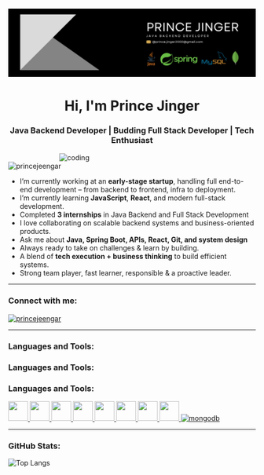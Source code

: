 ![banner](https://github.com/princejeengar/princejeengar/blob/main/github-banner.png)

<h1 align="center">Hi, I'm Prince Jinger</h1>
<h3 align="center">Java Backend Developer | Budding Full Stack Developer | Tech Enthusiast</h3>

<img align="right" alt="coding" width="400" src="https://user-images.githubusercontent.com/55389276/140866485-8fb1c876-9a8f-4d6a-98dc-08c4981eaf70.gif" />

<p align="left"> <img src="https://komarev.com/ghpvc/?username=princejeengar&label=Profile%20views&color=0e75b6&style=flat" alt="princejeengar" /> </p>

-  I’m currently working at an **early-stage startup**, handling full end-to-end development – from backend to frontend, infra to deployment.  
-  I’m currently learning **JavaScript**, **React**, and modern full-stack development.  
-  Completed **3 internships** in Java Backend and Full Stack Development  
-  I love collaborating on scalable backend systems and business-oriented products.  
-  Ask me about **Java, Spring Boot, APIs, React, Git, and system design**  
-  Always ready to take on challenges & learn by building.  
-  A blend of **tech execution + business thinking** to build efficient systems.  
-  Strong team player, fast learner, responsible & a proactive leader.  

---

###  Connect with me:
<p align="left">
  <a href="https://www.linkedin.com/in/princejeengar" target="blank">
    <img align="center" src="https://raw.githubusercontent.com/rahuldkjain/github-profile-readme-generator/master/src/images/icons/Social/linked-in-alt.svg" alt="princejeengar" height="30" width="40" />
  </a>
<!--   <a href="https://t.me/fobflex" target="blank">
    <img align="center" src="https://upload.wikimedia.org/wikipedia/commons/8/82/Telegram_logo.svg" alt="telegram" height="30" width="30" />
  </a>
  <a href="https://chat.whatsapp.com/BiXNURQL1b6J3tzgVYY0PO" target="blank">
    <img align="center" src="https://upload.wikimedia.org/wikipedia/commons/6/6b/WhatsApp.svg" alt="whatsapp" height="30" width="30" />
  </a>
  <a href="https://jobflex.in" target="blank">
    🌐 jobflex.in
  </a> -->
</p>

---

###  Languages and Tools:

###  Languages and Tools:

###  Languages and Tools:

<p align="left">
  <a href="https://www.java.com" target="_blank"> <img src="https://cdn.jsdelivr.net/gh/devicons/devicon/icons/java/java-original.svg" alt="" width="40" height="40"/> </a>
  <a href="https://spring.io" target="_blank"> <img src="https://www.vectorlogo.zone/logos/springio/springio-icon.svg" alt="" width="40" height="40"/> </a>
  <a href="https://reactjs.org/" target="_blank"> <img src="https://cdn.jsdelivr.net/gh/devicons/devicon/icons/react/react-original.svg" alt="" width="40" height="40"/> </a>
  <a href="https://www.javascript.com" target="_blank"> <img src="https://cdn.jsdelivr.net/gh/devicons/devicon/icons/javascript/javascript-original.svg" alt="" width="40" height="40"/> </a>
  <a href="https://git-scm.com/" target="_blank"> <img src="https://cdn.jsdelivr.net/gh/devicons/devicon/icons/git/git-original.svg" alt="" width="40" height="40"/> </a>
  <a href="https://www.mysql.com/" target="_blank"> <img src="https://cdn.jsdelivr.net/gh/devicons/devicon/icons/mysql/mysql-original.svg" alt="" width="40" height="40"/> </a>
  <a href="https://www.postgresql.org/" target="_blank"> <img src="https://cdn.jsdelivr.net/gh/devicons/devicon/icons/postgresql/postgresql-original.svg" alt="" width="40" height="40"/> </a>
  <a href="https://postman.com" target="_blank"> <img src="https://www.vectorlogo.zone/logos/getpostman/getpostman-icon.svg" alt="" width="40" height="40"/> </a>
  <a href="https://www.mongodb.com/" target="_blank"> <img src="https://cdn.jsdelivr.net/gh/devicons/devicon/icons/mongodb/mongodb-original.svg" alt="mongodb" width="40" height="40"/> </a>
</p>


---

###  GitHub Stats:

<p align="left">
  <img src="https://github-readme-stats.vercel.app/api/top-langs/?username=princejeengar&layout=compact&theme=radical" alt="Top Langs" />
</p>
<!-- <p align="left">
  <img src="https://github-readme-stats.vercel.app/api?username=princejeengar&show_icons=true&theme=radical" alt="GitHub Stats" />
</p> -->
<!-- <p align="center">
  <img src="https://github-readme-streak-stats.herokuapp.com/?user=princejeengar&theme=radical" alt="GitHub Streak" />
</p> -->
